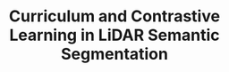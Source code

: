---
title: "Curriculum and Contrastive Learning in LiDAR Semantic Segmentation"
authors: Elena Camuffo
collection: publications
category: theses
permalink: /publication/2021-msc
excerpt: #'This paper introduces a method to improve model robustness against input corruptions by adapting normalization statistics for each specific corruption type.'
year: 2021
venue: 'MSc Thesis'
template: https://github.com/elenacamuffo/UnipdMasterThesisTemplate
slidesurl: files/download/MSc_slides.pdf
paperurl: 'files/download/MSc.pdf'
citation: # E. Camuffo, "Robust Visual Representation across modalities in Semantic Scene Understanding", PhD Thesis.
---